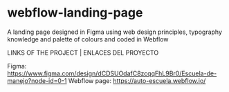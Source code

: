 # webflow-landing-page
A landing page designed in Figma using web design principles, typography knowledge and palette of colours and coded in Webflow


LINKS OF THE PROJECT | ENLACES DEL PROYECTO

Figma: https://www.figma.com/design/dCDSUOdafC8zcqqFhL9Br0/Escuela-de-manejo?node-id=0-1
Webflow page: https://auto-escuela.webflow.io/
